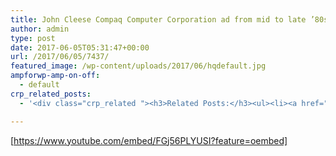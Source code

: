 ```yaml
---
title: John Cleese Compaq Computer Corporation ad from mid to late ’80s
author: admin
type: post
date: 2017-06-05T05:31:47+00:00
url: /2017/06/05/7437/
featured_image: /wp-content/uploads/2017/06/hqdefault.jpg
ampforwp-amp-on-off:
  - default
crp_related_posts:
  - '<div class="crp_related "><h3>Related Posts:</h3><ul><li><a href="https://scdhub.org/2017/06/11/harvard-public-health-april-20-2017-harnessing-data-to-improve-health/"    ><img src="https://scdhub.org/wp-content/uploads/2017/06/Screen-Shot-2017-06-10-at-5.55.48-PM-150x150.png" alt="Harnessing data to improve health" title="Harnessing data to improve health" width="150" height="150" class="crp_thumb crp_featured" /><span class="crp_title">Harnessing data to improve health</span></a></li><li><a href="https://scdhub.org/2017/08/11/kombucha-social-venture-health-beverage-company-community-success-prototype/"    ><img src="https://scdhub.org/wp-content/uploads/2017/08/kombucha-social-venture-health-beverage-company-community-success-prototype-150x150.jpg" alt="Kombucha Social Venture Health Beverage Company Community Success Prototype" title="Kombucha Social Venture Health Beverage Company Community Success Prototype" width="150" height="150" class="crp_thumb crp_featured" /><span class="crp_title">Kombucha Social Venture Health Beverage Company&hellip;</span></a></li><li><a href="https://scdhub.org/2017/12/25/wastewater-treatment-and-biosolids-management/"    ><img src="https://scdhub.org/wp-content/uploads/2017/12/wastewater-treatment-and-biosoli-150x150.jpg" alt="Wastewater treatment and Biosolids management" title="Wastewater treatment and Biosolids management" width="150" height="150" class="crp_thumb crp_featured" /><span class="crp_title">Wastewater treatment and Biosolids management</span></a></li><li><a href="https://scdhub.org/education/public-health/informatics/"    ><img src="https://scdhub.org/wp-content/uploads/2017/07/public-health-informatics-150x150.jpg" alt="Public Health Informatics" title="Public Health Informatics" width="150" height="150" class="crp_thumb crp_featured" /><span class="crp_title">Public Health Informatics</span></a></li><li><a href="https://scdhub.org/ships-log/"    ><img src="https://scdhub.org/wp-content/uploads/2017/04/announcing-sustainable-community-development-hub-150x150.jpg" alt="SCD Hub digital infrastructure" title="SCD Hub digital infrastructure" width="150" height="150" class="crp_thumb crp_featured" /><span class="crp_title">SCD Hub digital infrastructure</span></a></li><li><a href="https://scdhub.org/2017/07/12/woody-guthrie-voice-of-the-common-man/"    ><img src="https://scdhub.org/wp-content/uploads/2017/07/woody-guthrie-voice-of-the-common-man-150x150.jpg" alt="Woody Guthrie: Voice of the Common Man" title="Woody Guthrie: Voice of the Common Man" width="150" height="150" class="crp_thumb crp_featured" /><span class="crp_title">Woody Guthrie: Voice of the Common Man</span></a></li></ul><div class="crp_clear"></div></div>'

---
```

[https://www.youtube.com/embed/FGj56PLYUSI?feature=oembed]